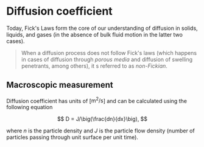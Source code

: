 # Diffusion coefficient

Today, Fick's Laws form the core of our understanding of diffusion in solids, liquids, and gases (in the absence of bulk fluid motion in the latter two cases).

> When a diffusion process does not follow Fick's laws (which happens in cases of diffusion through _porous media_ and diffusion of swelling penetrants, among others), it s referred to as _non-Fickian_.


## Macroscopic measurement
Diffusion coefficient has units of [$\text{m}^2/\text{s}$] and can be calculated using the following equation

$$
D = J/\big(\frac{dn}{dx}\big),
$$

where $n$ is the particle density and $J$ is the particle flow density (number of particles passing through unit surface per unit time).
